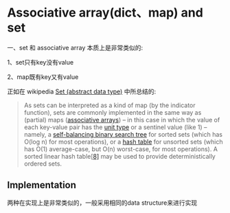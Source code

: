 # Associative array(dict、map) and set

一、set 和 associative array 本质上是非常类似的: 

1、set只有key没有value

2、map既有key又有value

正如在 wikipedia [Set (abstract data type)](https://en.wikipedia.org/wiki/Set_(abstract_data_type)) 中所总结的:

> As sets can be interpreted as a kind of map (by the indicator function), sets are commonly implemented in the same way as (partial) maps ([associative arrays](https://en.wikipedia.org/wiki/Associative_array)) – in this case in which the value of each key-value pair has the [unit type](https://en.wikipedia.org/wiki/Unit_type) or a sentinel value (like 1) – namely, a [self-balancing binary search tree](https://en.wikipedia.org/wiki/Self-balancing_binary_search_tree) for sorted sets (which has O(log n) for most operations), or a [hash table](https://en.wikipedia.org/wiki/Hash_table) for unsorted sets (which has O(1) average-case, but O(n) worst-case, for most operations). A sorted linear hash table[[8\]](https://en.wikipedia.org/wiki/Set_(abstract_data_type)#cite_note-10) may be used to provide deterministically ordered sets.

## Implementation

两种在实现上是非常类似的，一般采用相同的data structure来进行实现





